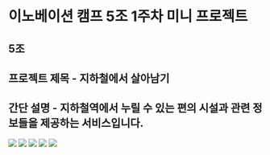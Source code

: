 # 이노베이션 캠프 5조 1주차 미니 프로젝트

## 5조
## 프로젝트 제목 - 지하철에서 살아남기
## 간단 설명 - 지하철역에서 누릴 수 있는 편의 시설과 관련 정보들을 제공하는 서비스입니다.

<img src="https://img1.daumcdn.net/thumb/R1280x0/?scode=mtistory2&fname=https%3A%2F%2Fblog.kakaocdn.net%2Fdn%2FNx0OY%2FbtrIEZdMfb7%2F5KTSPscMHcJpVH8Swz47J0%2Fimg.png">
<img src="https://img1.daumcdn.net/thumb/R1280x0/?scode=mtistory2&fname=https%3A%2F%2Fblog.kakaocdn.net%2Fdn%2FclsVym%2FbtrII2ngYG8%2FqWPKzft2bEmKEBzk7bEt7k%2Fimg.png">
<img src="https://img1.daumcdn.net/thumb/R1280x0/?scode=mtistory2&fname=https%3A%2F%2Fblog.kakaocdn.net%2Fdn%2FcXAWcL%2FbtrIEcEqugX%2FOGIrRfKEQKQo6LV4tn8QL1%2Fimg.png">
<img src="https://img1.daumcdn.net/thumb/R1280x0/?scode=mtistory2&fname=https%3A%2F%2Fblog.kakaocdn.net%2Fdn%2FrAjZ1%2FbtrIzbehbxY%2FgKzIaRgEK77tNMCxLIInO1%2Fimg.png">
<img src="https://img1.daumcdn.net/thumb/R1280x0/?scode=mtistory2&fname=https%3A%2F%2Fblog.kakaocdn.net%2Fdn%2Fb9QIb9%2FbtrIEYeVKdd%2FxacIGVSNGGbc13mHq6R1U1%2Fimg.png">
